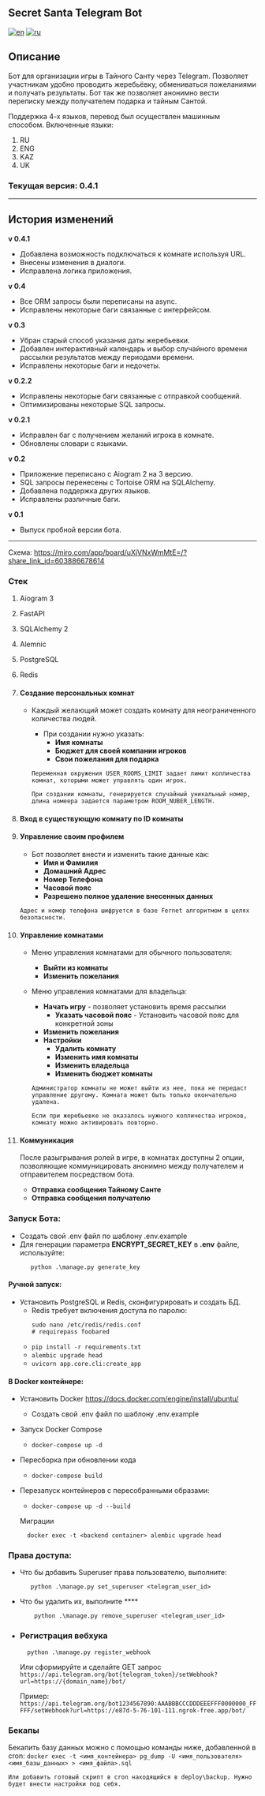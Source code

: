 ## Secret Santa Telegram Bot
[![en](https://img.shields.io/badge/lang-en-yelow.svg)](https://github.com/pavel-glukhov/Secret-Santa-Telegram-Bot/tree/main/blob/master/README.md)
[![ru](https://img.shields.io/badge/lang-ru-green.svg)](https://github.com/pavel-glukhov/Secret-Santa-Telegram-Bot/tree/main/blob/master/README.ru.md)

## Описание
Бот для организации игры в Тайного Санту через Telegram. Позволяет участникам удобно проводить жеребьёвку, 
обмениваться пожеланиями и получать результаты. Бот так же позволяет анонимно вести переписку между получателем подарка и тайным Сантой.

Поддержка 4-х языков, перевод был осуществлен машинным способом.
Включенные языки:

1. RU
2. ENG
3. KAZ
4. UK

### Текущая версия: 0.4.1

---
## История изменений

**v 0.4.1** 
* Добавлена возможность подключаться к комнате используя URL.
* Внесены изменения в диалоги.
* Исправлена логика приложения. 

**v 0.4** 
* Все ORM запросы были переписаны на async.
* Исправлены некоторые баги связанные с интерфейсом.

**v 0.3** 
* Убран старый способ указания даты жеребьевки.
* Добавлен интерактивный календарь и выбор случайного времени рассылки результатов между периодами времени.
* Исправлены некоторые баги и недочеты. 

**v 0.2.2** 
* Исправлены некоторые баги связанные с отправкой сообщений.
* Оптимизированы некоторые SQL запросы.

**v 0.2.1** 
* Исправлен баг с получением желаний игрока в комнате.
* Обновлены словари с языками.

**v 0.2**
* Приложение переписано с Aiogram 2 на 3 версию.
* SQL запросы перенесены с Tortoise ORM на SQLAlchemy.
* Добавлена поддержка других языков.
* Исправлены различные баги.

**v 0.1**
* Выпуск пробной версии бота.

---

Схема: https://miro.com/app/board/uXjVNxWmMtE=/?share_link_id=603886678614


### Стек

1. Aiogram 3
2. FastAPI
3. SQLAlchemy 2
4. Alemnic
5. PostgreSQL
6. Redis

1. #### Создание персональных комнат

    - Каждый желающий может создать комнату для неограниченного количества людей.
        - При создании нужно указать:
            - **Имя комнаты**
            - **Бюджет для своей компании игроков**
            - **Свои пожелания для подарка**

      ```Переменная окружения USER_ROOMS_LIMIT задает лимит колличества комнат, которыми может управлять один игрок.```

      ```При создании комнаты, генерируется случайный уникальный номер, длина номеера задается параметром ROOM_NUBER_LENGTH. ```
2. #### Вход в существующую комнату по ID комнаты
3. #### Управление своим профилем
    - Бот позволяет внести и изменить такие данные как:
        - **Имя и Фамилия**
        - **Домашний Адрес**
        - **Номер Телефона**
        - **Часовой пояс**
        - **Разрешено полное удаление внесенных данных**

   ```Адрес и номер телефона шифруется в базе Fernet алгоритмом в целях безопасности.```

4. #### Управление комнатами
    - Меню управления комнатами для обычного пользователя:
        - **Выйти из комнаты**
        - **Изменить пожелания**
    - Меню управления комнатами для владельца:
        - **Начать игру** - позволяет установить время рассылки
            - **Указать часовой пояс** - Установить часовой пояс для конкретной зоны
        - **Изменить пожелания**
        - **Настройки**
            - **Удалить комнату**
            - **Изменить имя комнаты**
            - **Изменить владельца**
            - **Изменить бюджет комнаты**

      ```Администратор комнаты не может выйти из нее, пока не передаст управление другому. Комната может быть только окончательно удалена.```

      ```Если при жеребьевке не оказалось нужного колличества игроков, комнату можно активировать повторно.```
5. #### Коммуникация
   После разыгрывания ролей в игре, в комнатах доступны 2 опции, позволяющие коммуницировать анонимно между получателем
   и отправителем посредством бота.
    - **Отправка сообщения Тайному Санте**
    - **Отправка сообщения получателю**

### Запуск Бота:
- Создать свой .env файл по шаблону .env.example
- Для генерации параметра **ENCRYPT_SECRET_KEY** в **.env** файле, используйте: 
     ```
        python .\manage.py generate_key
    ```

#### Ручной запуск:


- Установить PostgreSQL и Redis, сконфигурировать и создать БД.
    - Redis требует включения доступа по паролю:
       ```
      sudo nano /etc/redis/redis.conf
      # requirepass foobared

    -  ```pip install -r requirements.txt ```
    -  ```alembic upgrade head ```
    -  ```uvicorn app.core.cli:create_app ```
    

#### В Docker контейнере:

- Установить Docker https://docs.docker.com/engine/install/ubuntu/
    - Создать свой .env файл по шаблону .env.example
  
- Запуск Docker Compose
    -  ```docker-compose up -d ```
- Пересборка при обновлении кода
    -  ```docker-compose build ```
- Перезапуск контейнеров с пересобранными образами:
    -  ```docker-compose up -d --build ```


  Миграции
     ```console
       docker exec -t <backend container> alembic upgrade head
     ```

### Права доступа:

- Что бы добавить Superuser права пользователю, выполните:
     ```console
        python .\manage.py set_superuser <telegram_user_id>
     ```
- Что бы удалить их, выполните ****
     ```console
         python .\manage.py remove_superuser <telegram_user_id>
     ```
- ### Регистрация вебхука
    ```console
      python .\manage.py register_webhook
    ```

  Или сформируйте и сделайте GET запрос
   ```https://api.telegram.org/bot{telegram_token}/setWebhook?url=https://{domain_name}/bot/ ```

  Пример:
   ```https://api.telegram.org/bot1234567890:AAABBBCCCDDDEEEFFF0000000_FFFFF/setWebhook?url=https://e87d-5-76-101-111.ngrok-free.app/bot/ ```

### Бекапы

Бекапить базу данных можно с помощью команды ниже, добавленной в cron:
``docker exec -t <имя_контейнера> pg_dump -U <имя_пользователя> <имя_базы_данных> > <имя_файла>.sql
``

``Или добавить готовый скрипт в cron находящийся в deploy\backup. Нужно будет внести настройки под себя.
 ``